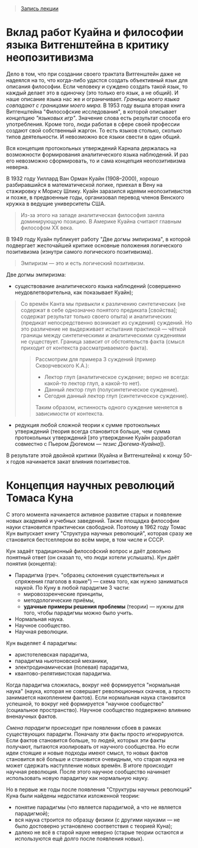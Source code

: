 > [Запись лекции](https://drive.google.com/open?id=0By-rYPzw7raEVVJOblUzN0NMaUE)


# Вклад работ Куайна и философии языка Витгенштейна в критику неопозитивизма

Дело в том, что при создании своего трактата Витгенштейн даже не надеялся на то, что когда-либо удастся создать объективный язык для описания философии.
Если человеку и суждено создать такой язык, то каждый делает это в одиночку (это только его язык, а не общий).
И наше описание языка нас же и ограничивает.
_Границы моего языка совпадают с границами моего мира._
В 1953 году вышла вторая книга Витгенштейна "Философские исследования", в которой описывает _концепцию "языковых игр"_.
Значение слова есть результат способа его употребления.
Кроме того, люди работая в сфере своей профессии создают свой собственный жаргон.
То есть языков столько, сколько типов деятельности.
И невозможно все языки свести в один общий.

Вся концепция протокольных утверждений Карнапа держалась на возможности формирования аналитического языка наблюдений.
И раз его невозможно сформировать, то и сама концепция неопозитивизма неверна.

В 1932 году Уиллард Ван Орман Куайн (1908–2000), хорошо разбиравшийся в математической логике, приехал в Вену на стажировку к Морису Шлику.
Куайн заразился идеями неопозитивистов и позже, в предвоенные годы, организовал перевод членов Венского кружка в ведущие университеты США.
> Из-за этого на западе аналитическая философия заняла доминирующую позицию.
> В Америке Куайна считают главным философом XX века.

В 1949 году Куайн публикует работу "Две догмы эмпиризма", в которой подвергает жесточайшей критике основные положения логического позитивизма (изнутри самого логического позитивизма).
> Эмпиризм — это и есть логический позитивизм.

Две догмы эмпиризма:
- существование аналитического языка наблюдений (совершенно неудовлетворительна, как показывает Куайн);
> Со времён Канта мы привыкли к различению синтетических (не содержат в себе однозначно понятого предиката [свойства]; содержат результат только своего опыта) и аналитических (предикат непосредственно возникает из суждения) суждений.
> Но это различение не выдерживает испытания практикой — чёткой границы между синтетическими и аналитическими суждениями не существует.
> Граница зависит от обстоятельств факта (смысл приходит от контекста рассматриваемого факта).
>
> > Рассмотрим для примера 3 суждений (пример Скворчевского К.А.):
> > - Лектор глуп (аналитическое суждение; верно не всегда: какой-то лектор глуп, а какой-то нет).
> > - Данный лектор глуп (полусинтетическое суждение).
> > - Сегодня данный лектор глуп (синтетическое суждение).
> >
> > Таким образом, истинность одного суждение меняется в зависимости от контекста.

- редукция любой сложной теории к сумме протокольных утверждений (теория всегда становится больше, чем сумма протокольных утверждений [это утверждение Куайн разработал совместно с Пьером Дюгемом — _тезис Дюгема-Куайна_]).

В результате этой двойной критики (Куайна и Витгенштейна) к концу 50-х годов начинается закат влияния позитивистов.


# Концепция научных революций Томаса Куна

С этого момента начинается активное развитие старых и появление новых академий и учебных заведений.
Также площадка философии науки становится практически свободной.
Поэтому в 1962 году Томас Кун выпускает книгу "Структура научных революций", которая сразу же становится бестселлером во всём мире, в том числе и СССР.

Кун задаёт традиционный философский вопрос и даёт довольно понятный ответ (он сказал то, что люди хотели услышать).
Кун даёт понятия (концепта):
- Парадигма (греч. "образец склонения существительных и спряжения глаголов в языке") — схема того, как нужно заниматься наукой.
По Куну в любой парадигме 3 части:
  - мировоззренческие принципы,
  - методологические приёмы,
  - __удачные примеры решения проблемы__ (теории) — нужны для того, чтобы парадигмы можно было учить.
- Нормальная наука.
- Научное сообщество.
- Научная революции.

Кун выделяет 4 парадигмы:
- аристотелевская парадигма,
- парадигма ньютоновской механики,
- электродинамическая (полевая) парадигма,
- квантово-релятивистская парадигма.

Когда парадигма сложилась, вокруг неё формируется "нормальная наука" (наука, которая не совершает революционных скачков, а просто занимается накоплением фактов).
Если нормальная наука становится успешной, то вокруг неё формируется "научное сообщество" (социальное пространство).
Научное сообщество подвержено влиянию вненаучных фактов.

_Смена парадигм_ происходит при появлении сбоев в рамках существующих парадигм.
Поначалу эти факты просто игнорируются.
Если фактов становится больше, то людей, которых эти факты получают, пытаются изолировать от научного сообщества.
Но если идеи стоящие и новые подходы имеют смысл, то новых фактов становится всё больше и становится очевидным, что старая наука не может сдержать наступление новых времён.
В итоге происходит научная революция.
После этого научное сообщество начинает использовать новую парадигму как нормальную науку.

Но в первые же годы после появления "Структуры научных революций" Куна были найдены недостатки изложенной теории:
- понятие парадигмы (что является парадигмой, а что не является парадигмой);
- вся наука строится по образцу физики (с другими науками — не было достоверно установлено соответствия с теорией Куна);
- далеко не всё в старой науке неверно (старые теории остаются и используются ещё долго после появления новых).